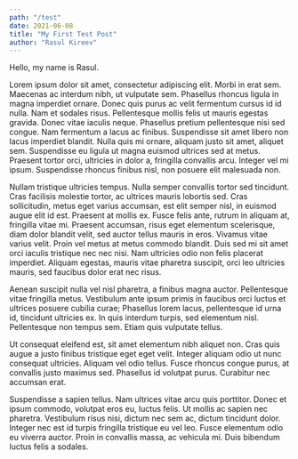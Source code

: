 ```yaml
---
path: "/test"
date: 2021-06-08
title: "My First Test Post"
author: "Rasul Kireev"
---
```


Hello, my name is Rasul.

Lorem ipsum dolor sit amet, consectetur adipiscing elit. Morbi in erat sem. Maecenas ac interdum nibh, ut vulputate sem. Phasellus rhoncus ligula in magna imperdiet ornare. Donec quis purus ac velit fermentum cursus id id nulla. Nam et sodales risus. Pellentesque mollis felis ut mauris egestas gravida. Donec vitae iaculis neque. Phasellus pretium pellentesque nisi sed congue. Nam fermentum a lacus ac finibus. Suspendisse sit amet libero non lacus imperdiet blandit. Nulla quis mi ornare, aliquam justo sit amet, aliquet sem. Suspendisse eu ligula ut magna euismod ultrices sed at metus. Praesent tortor orci, ultricies in dolor a, fringilla convallis arcu. Integer vel mi ipsum. Suspendisse rhoncus finibus nisl, non posuere elit malesuada non.

Nullam tristique ultricies tempus. Nulla semper convallis tortor sed tincidunt. Cras facilisis molestie tortor, ac ultrices mauris lobortis sed. Cras sollicitudin, metus eget varius accumsan, est elit semper nisl, in euismod augue elit id est. Praesent at mollis ex. Fusce felis ante, rutrum in aliquam at, fringilla vitae mi. Praesent accumsan, risus eget elementum scelerisque, diam dolor blandit velit, sed auctor tellus mauris in eros. Vivamus vitae varius velit. Proin vel metus at metus commodo blandit. Duis sed mi sit amet orci iaculis tristique nec nec nisi. Nam ultricies odio non felis placerat imperdiet. Aliquam egestas, mauris vitae pharetra suscipit, orci leo ultricies mauris, sed faucibus dolor erat nec risus.

Aenean suscipit nulla vel nisl pharetra, a finibus magna auctor. Pellentesque vitae fringilla metus. Vestibulum ante ipsum primis in faucibus orci luctus et ultrices posuere cubilia curae; Phasellus lorem lacus, pellentesque id urna id, tincidunt ultricies ex. In quis interdum turpis, sed elementum nisl. Pellentesque non tempus sem. Etiam quis vulputate tellus.

Ut consequat eleifend est, sit amet elementum nibh aliquet non. Cras quis augue a justo finibus tristique eget eget velit. Integer aliquam odio ut nunc consequat ultricies. Aliquam vel odio tellus. Fusce rhoncus congue purus, at convallis justo maximus sed. Phasellus id volutpat purus. Curabitur nec accumsan erat.

Suspendisse a sapien tellus. Nam ultrices vitae arcu quis porttitor. Donec et ipsum commodo, volutpat eros eu, luctus felis. Ut mollis ac sapien nec pharetra. Vestibulum risus nisi, dictum nec sem ac, dictum tincidunt dolor. Integer nec est id turpis fringilla tristique eu vel leo. Fusce elementum odio eu viverra auctor. Proin in convallis massa, ac vehicula mi. Duis bibendum luctus felis a sodales.
